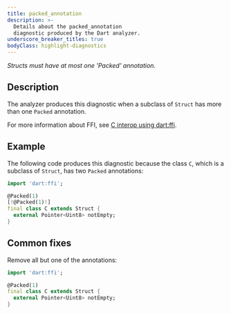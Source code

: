```yaml
---
title: packed_annotation
description: >-
  Details about the packed_annotation
  diagnostic produced by the Dart analyzer.
underscore_breaker_titles: true
bodyClass: highlight-diagnostics
---
```


_Structs must have at most one 'Packed' annotation._

## Description

The analyzer produces this diagnostic when a subclass of `Struct` has more
than one `Packed` annotation.

For more information about FFI, see [C interop using dart:ffi][ffi].

## Example

The following code produces this diagnostic because the class `C`, which
is a subclass of `Struct`, has two `Packed` annotations:

```dart
import 'dart:ffi';

@Packed(1)
[!@Packed(1)!]
final class C extends Struct {
  external Pointer<Uint8> notEmpty;
}
```

## Common fixes

Remove all but one of the annotations:

```dart
import 'dart:ffi';

@Packed(1)
final class C extends Struct {
  external Pointer<Uint8> notEmpty;
}
```

[ffi]: /interop/c-interop
